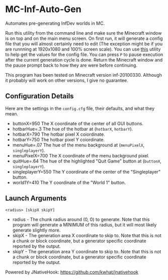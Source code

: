 # MC-Inf-Auto-Gen
Automates pre-generating InfDev worlds in MC.

Run this utility from the command line and make sure the Minecraft window is on top and on the main menu screen. On first run, it will generate a config file that you will almost certainly need to edit (The exception might be if you are runnning at 1920x1080 and 100% screen scale). You can use [this](https://github.com/nickolasbradham/Java-Mouse-and-Color-Util) utility to help get the values for the config file. You can press `P` to pause execution after the current generation cycle is done. Return the Minecraft window and the pause prompt back to how they are were before continuing.

This program has been tested on Minecraft version inf-20100330. Although it probably will work on other versions, I give no guarantee.

## Configuration Details
Here are the settings in the `config.cfg` file, their defaults, and what they mean.
- buttonX=950       The X coordinate of the center of all GUI buttons.
- hotbarHue=.3      The hue of the hotbar at (`hotbarX`, `hotbarY`).
- hotbarX=790       The hotbar pixel X coiordinate.
- hotbarY=750       The hotbar pixel Y coiordinate.
- menuHue=.07       The hue of the menu background at (`menuPixelX`, `singleplayerY`).
- menuPixelX=700    The X coordinate of the menu background pixel.
- quitHue=.64       The hue of the highlighted "Quit Game" button at (`buttonX`, `singleplayerY`).
- singleplayerY=550 The Y coordinate of the center of the "Singleplayer" button.
- world1Y=410       The Y coordinate of the "World 1" button.

## Launch Arguments
`<radius> [skipX skipY]`
- radius - The chunk radius around (0, 0) to generate. Note that this program will generate a MINIMUM of this radius, but it will most likely generate slightly more.
- skipX - The generation area X coordinate to skip to. Note that this is not a chunk or block coordinate, but a generator specific coordinate reported by the output.
- skipY - The generation area Y coordinate to skip to. Note that this is not a chunk or block coordinate, but a generator specific coordinate reported by the output.


Powered by JNativeHook: https://github.com/kwhat/jnativehook
